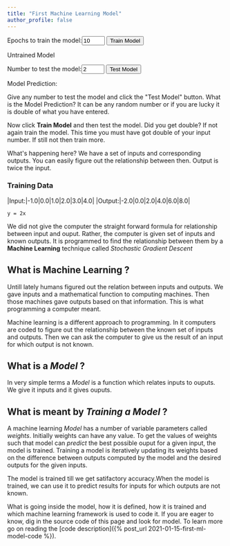 ```yaml
---
title: "First Machine Learning Model"
author_profile: false
---
```

<html>
    <body>
        <span>Epochs to train the model:</span><input type="number" id="epochs_input" min="1"
        value="10" style="width: 4em;">
        <button type="button" id="train_button" onclick="trainModel()">Train Model</button><br>
        <p id="message">Untrained Model</p>
        <!-- take user input and test model -->
        <span>Number to test the model:</span><input type="number" id="test_input"
        value="2" style="width: 4em;">
        <button type="button" id="test_button" onclick="testModel()">Test Model</button>
        <br>
        <p id="result">Model Prediction: </p>
    </body>
    <!-- To have Tensorflow in your browser add the right source in script tag -->
    <script src="https://cdn.jsdelivr.net/npm/@tensorflow/tfjs@latest/dist/tf.min.js"></script>
    <script lang="js">
        /*
        x are the inputs and y are the outputs. For this set of inputs, outputs are known 
        but the relationship between them is not known. In traditional computing we design 
        the system to get the desired output. But in machine learning we let the system learn
        the relationship by going through the epochs of training.
        */
       /*
       For input "1.0" output is "2.0" and for input "2.0" the output is "4.0".
       You can easily guess the mathematical relationship betweent the two
       set of numbers. It is "y = 2x". For this simple case we could guess it.
        */
        // In tensorflow.js they are defined as follows
        const x = tf.tensor2d([-1.0, 0.0, 1.0, 2.0, 3.0, 4.0], [6, 1]);
        const y = tf.tensor2d([-2.0, 0.0, 2.0, 4.0, 6.0, 8.0], [6, 1]);
        let user_epochs;
        // First we define a very simple machine learning model.
        const model = tf.sequential();
        model.add(tf.layers.dense({units: 1, inputShape: [1]}));
        model.compile({loss:'meanSquaredError', 
                       optimizer:'sgd'});
        /*
        function to train the model with given set of inputs and outputs for number of epochs
        as specified and a callback to show loss after each epoch in the console
        */
        async function doTraining(model){
            const history = 
                  await model.fit(x, y, 
                        { epochs: user_epochs,
                          callbacks:{
                              onEpochEnd: async(epoch, logs) =>{
                                  console.log("Epoch:" 
                                              + epoch 
                                              + " Loss:" 
                                              + logs.loss);                         
                              }
                          }
                        });
        }
        // Finally train the model by calling the function "doTraining"
        function trainModel() {
            user_epochs = Number(document.getElementById("epochs_input").value);
            const test_btn = document.getElementById("test_button");
            const train_msg = document.getElementById("message");
            test_btn.disabled = true;
            train_msg.innerHTML = 'Hold on!! Model training';
            doTraining(model).then(() => {
            test_btn.disabled = false;
            train_msg.innerHTML = 'Model Trained!! Now test the model';
        });
        }        
        // function to test the model
        function testModel() {
            // Get the user input value and convert it to number
            const input = Number(document.getElementById("test_input").value);
            // Get prediction from the model for user given input. Model prediction
            // is a Tensor
            const output = model.predict(tf.tensor2d([input], [1,1]));
            // Get the numerical value from the tensor using dataSync() and round it
            const output_number = output.dataSync()[0].toFixed(0);
            document.getElementById("result").innerHTML = 'Model Prediction: ' + output_number;
        }
    </script>
</html>

Give any number to test the model and click the "Test Model" button. What is the Model Prediction? It can be any random number or if you are lucky it is double of what you have entered.

Now click **Train Model** and then test the model. Did you get double? If not again train the model. This time you must have got double of your input number. If still not then train more.

What's happening here? We have a set of inputs and corresponding outputs. You can easily figure out the relationship between then. Output is twice the input.

### Training Data

|Input:|-1.0|0.0|1.0|2.0|3.0|4.0|
|Output:|-2.0|0.0|2.0|4.0|6.0|8.0|

    y = 2x

We did not give the computer the straight forward formula for relationship between input and ouput. Rather, the computer is given set of inputs and known outputs. It is programmed to find the relationship between them by a **Machine Learning** technique called *Stochastic Gradient Descent*

## What is **Machine Learning** ?

Untill lately humans figured out the relation between inputs and outputs. We gave inputs and a mathematical function to computing machines. Then those machines gave outputs based on that information. This is what programming a computer meant.

Machine learning is a different approach to programming. In it computers are coded to figure out the relationship between the known set of inputs and outputs. Then we can ask the computer to give us the result of an input for which output is not known.

## What is a *Model* ?

In very simple terms a *Model* is a function which relates inputs to ouputs. We give it inputs and it gives ouputs.

## What is meant by *Training a Model* ?

A machine learning *Model* has a number of variable parameters called *weights*. Initially weights can have any value. To get the values of weights such that model can *predict* the best possible ouput for a given input, the model is trained. Training a model is iteratively updating its weights based on the difference between outputs computed by the model and the desired outputs for the given inputs.

The model is trained till we get satifactory accuracy.When the model is trained, we can use it to predict results for inputs for which outputs are not known.

What is going inside the model, how it is defined, how it is trained and which machine learning framework is used to code it. If you are eager to know, dig in the source code of this page and look for model. To learn more go on reading the [code description]({% post_url 2021-01-15-first-ml-model-code %}).